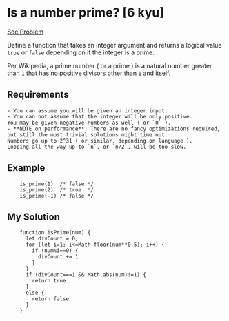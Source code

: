 # Is a number prime? [6 kyu]

[See Problem](https://www.codewars.com/kata/5262119038c0985a5b00029f)

Define a function that takes an integer argument and returns a logical value `true` or `false` depending on if the integer is a prime.

Per Wikipedia, a prime number ( or a prime ) is a natural number greater than `1` that has no positive divisors other than `1` and itself.

## Requirements
	- You can assume you will be given an integer input.
	- You can not assume that the integer will be only positive. 
 	You may be given negative numbers as well ( or `0` ).
	- **NOTE on performance**: There are no fancy optimizations required, 
 	but still the most trivial solutions might time out. 
  	Numbers go up to 2^31 ( or similar, depending on language ).
   	Looping all the way up to `n`, or `n/2`, will be too slow.

## Example
```
	is_prime(1)  /* false */
	is_prime(2)  /* true  */
	is_prime(-1) /* false */
```

## My Solution

```
	function isPrime(num) {
	  let divCount = 0;
	  for (let i=1; i<=Math.floor(num**0.5); i++) {
	    if (num%i==0) {
	      divCount += 1
	    }
	  }
	  if (divCount===1 && Math.abs(num)!=1) {
	    return true
	  }
	  else {
	    return false
	  }
	}
```
